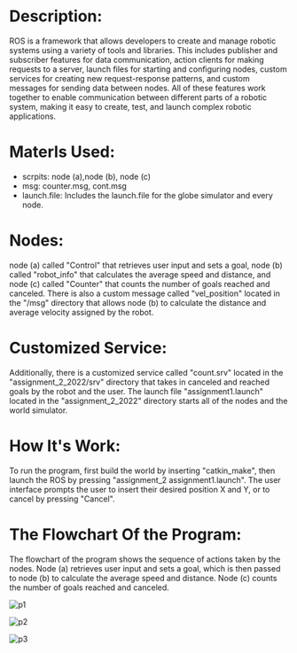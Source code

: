 # Description:
ROS is a framework that allows developers to create and manage robotic systems using a variety of tools and libraries. 
This includes publisher and subscriber features for data communication, action clients for making requests to a server, launch files for starting and configuring nodes, custom services for creating new request-response patterns, and custom messages for sending data between nodes. All of these features work together to enable communication between different parts of a robotic system, making it easy to create, test, and launch complex robotic applications.

# Materls Used:
- scrpits: node (a),node (b), node (c)
- msg: counter.msg, cont.msg
- launch.file: Includes the launch.file for the globe simulator and every node.

# Nodes:
node (a) called "Control" that retrieves user input and sets a goal, node (b) called "robot_info" that calculates the average speed and distance, and node (c) called "Counter" that counts the number of goals reached and canceled. There is also a custom message called "vel_position" located in the "/msg" directory that allows node (b) to calculate the distance and average velocity assigned by the robot.

# Customized Service:
Additionally, there is a customized service called "count.srv" located in the "assignment_2_2022/srv" directory that takes in canceled and reached goals by the robot and the user. The launch file "assignment1.launch" located in the "assignment_2_2022" directory starts all of the nodes and the world simulator.

# How It's Work:
To run the program, first build the world by inserting "catkin_make", then launch the ROS by pressing "assignment_2 assignment1.launch". The user interface prompts the user to insert their desired position X and Y, or to cancel by pressing "Cancel".

# The Flowchart Of the Program:
The flowchart of the program shows the sequence of actions taken by the nodes. Node (a) retrieves user input and sets a goal, which is then passed to node (b) to calculate the average speed and distance. Node (c) counts the number of goals reached and canceled.

![p1](https://user-images.githubusercontent.com/118085323/219509843-4bc8cf85-56fc-4c61-be61-9effedc5aa0d.png)

![p2](https://user-images.githubusercontent.com/118085323/219509973-06f81023-90b1-4c51-872b-6238f75c77a4.png)

![p3](https://user-images.githubusercontent.com/118085323/219510149-4d06442d-030a-4a25-b645-5ccd4654c3aa.png)
